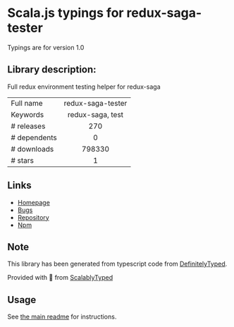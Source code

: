 
# Scala.js typings for redux-saga-tester

Typings are for version 1.0

## Library description:
Full redux environment testing helper for redux-saga

|                    |                 |
| ------------------ | :-------------: |
| Full name          | redux-saga-tester |
| Keywords           | redux-saga, test |
| # releases         | 270 |
| # dependents       | 0 |
| # downloads        | 798330 |
| # stars            | 1 |

## Links
- [Homepage](https://github.com/wix/redux-saga-tester#readme)
- [Bugs](https://github.com/wix/redux-saga-tester/issues)
- [Repository](https://github.com/wix/redux-saga-tester)
- [Npm](https://www.npmjs.com/package/redux-saga-tester)
    


## Note
This library has been generated from typescript code from [DefinitelyTyped](https://definitelytyped.org).

Provided with :purple_heart: from [ScalablyTyped](https://github.com/oyvindberg/ScalablyTyped)

## Usage
See [the main readme](../../readme.md) for instructions.


